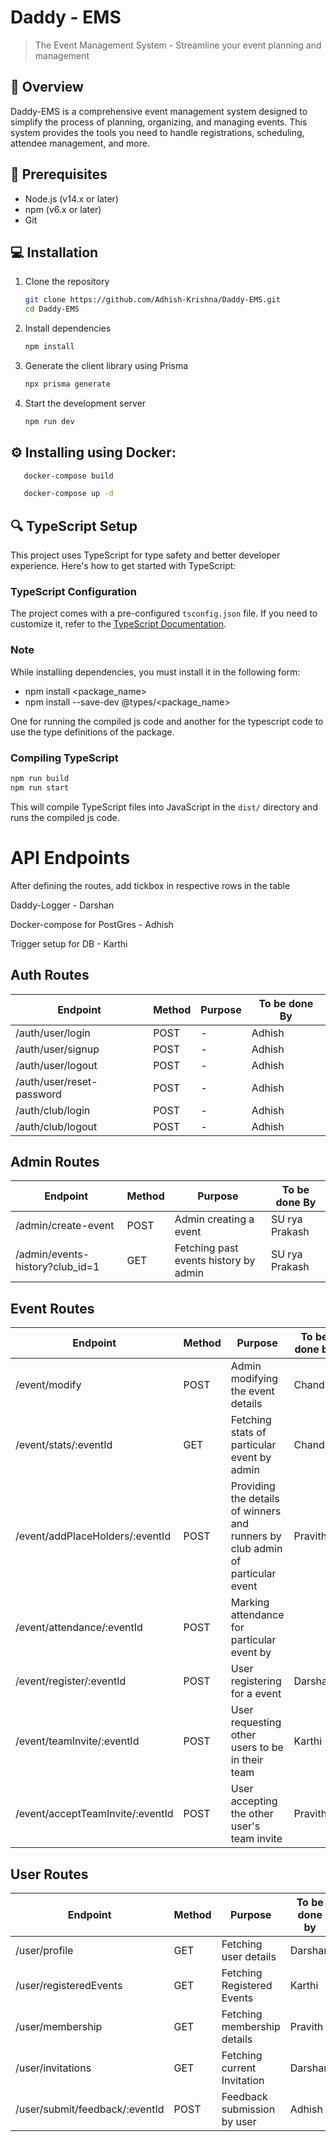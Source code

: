 # **Daddy - EMS**

> The Event Management System - Streamline your event planning and management

## 📖 Overview

Daddy-EMS is a comprehensive event management system designed to simplify the process of planning, organizing, and managing events. This system provides the tools you need to handle registrations, scheduling, attendee management, and more.

## 🔧 Prerequisites

- Node.js (v14.x or later)
- npm (v6.x or later)
- Git

## 💻 Installation

1. Clone the repository

   ```bash
   git clone https://github.com/Adhish-Krishna/Daddy-EMS.git
   cd Daddy-EMS
   ```
2. Install dependencies

   ```bash
   npm install
   ```
3. Generate the client library using Prisma

   ```bash
   npx prisma generate
   ```
4. Start the development server

   ```bash
   npm run dev
   ```

## ⚙️ Installing using Docker:
   ```bash
      docker-compose build
   ```
   ```bash
      docker-compose up -d
   ```


## 🔍 TypeScript Setup

This project uses TypeScript for type safety and better developer experience. Here's how to get started with TypeScript:

### TypeScript Configuration

The project comes with a pre-configured `tsconfig.json` file. If you need to customize it, refer to the [TypeScript Documentation](https://www.typescriptlang.org/docs/handbook/tsconfig-json.html).

### Note

While installing dependencies, you must install it in the following form:

- npm install <package_name>
- npm install --save-dev @types/<package_name>

One for running the compiled js code and another for the typescript code to use the type definitions of the package.

### Compiling TypeScript

```bash
npm run build
npm run start
```

This will compile TypeScript files into JavaScript in the `dist/` directory and runs the compiled js code.

# API Endpoints

After defining the routes, add tickbox in respective rows in the table

Daddy-Logger - Darshan

Docker-compose for PostGres - Adhish

Trigger setup for DB - Karthi


## Auth Routes

| Endpoint                  | Method | Purpose | To be done By |
| ------------------------- | ------ | ------- | ------------- |
| /auth/user/login          | POST   | -       |      Adhish        |
| /auth/user/signup         | POST   | -       |      Adhish         |
| /auth/user/logout         | POST   | -       |          Adhish     |
| /auth/user/reset-password | POST   | -       |       Adhish        |
| /auth/club/login          | POST   | -       |       Adhish        |
| /auth/club/logout         | POST   | -       |        Adhish       |

## Admin Routes

| Endpoint                  | Method | Purpose | To be done By |
| ------------------------- | ------ | ------- | ------------- |
| /admin/create-event                   | POST   | Admin creating a event                                                         |  SU rya Prakash |
| /admin/events-history?club_id=1  | GET    | Fetching past events history by admin                                          |        SU rya Prakash       |                                          | 



## Event Routes


| Endpoint                         | Method | Purpose                                                                        | To be done by |
| -------------------------------- | ------ | ------------------------------------------------------------------------------ | ------------- |
| /event/modify                    | POST   | Admin modifying the event details                                              |  Chandru |
| /event/stats/:eventId            | GET    | Fetching stats of particular event by admin                                    |    Chandru   |
| /event/addPlaceHolders/:eventId  | POST   | Providing the details of winners and runners by club admin of particular event |         Pravith   |
| /event/attendance/:eventId       | POST   | Marking attendance for particular event by 
| /event/register/:eventId         | POST   | User registering for a event                                                   |     Darshan      |
| /event/teamInvite/:eventId       | POST   | User requesting other users to be in their team                                |    Karthi   |
| /event/acceptTeamInvite/:eventId | POST   | User accepting the other user's team invite                                    |    Pravith |

## User Routes

| Endpoint               | Method | Purpose                     | To be done by |
| ---------------------- | ------ | --------------------------- | ------------- |
| /user/profile          | GET    | Fetching user details       |           Darshan   |
| /user/registeredEvents | GET    | Fetching Registered Events  |           Karthi    |
| /user/membership       | GET    | Fetching membership details |     Pravith          |
| /user/invitations | GET | Fetching current Invitation | Darshan |
| /user/submit/feedback/:eventId  | POST   | Feedback submission by user                                                    |           Adhish    |
